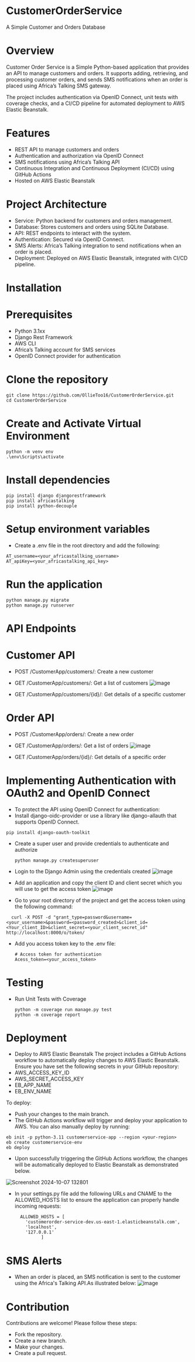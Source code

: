 # CustomerOrderService
A Simple Customer and Orders Database 

# Overview
Customer Order Service is a Simple Python-based application that provides an API to manage customers and orders. It supports adding, retrieving, and processing customer orders, and sends SMS notifications when an order is placed using Africa’s Talking SMS gateway.

The project includes authentication via OpenID Connect, unit tests with coverage checks, and a CI/CD pipeline for automated deployment to AWS Elastic Beanstalk.

# Features
* REST API to manage customers and orders
* Authentication and authorization via OpenID Connect
* SMS notifications using Africa’s Talking API
* Continuous Integration and Continuous Deployment (CI/CD) using GitHub Actions
* Hosted on AWS Elastic Beanstalk
# Project Architecture
* Service: Python backend for customers and orders management.
* Database: Stores customers and orders using SQLite Database.
* API: REST endpoints to interact with the system.
* Authentication: Secured via OpenID Connect.
* SMS Alerts: Africa’s Talking integration to send notifications when an order is placed.
* Deployment: Deployed on AWS Elastic Beanstalk, integrated with CI/CD pipeline.
# Installation
# Prerequisites
* Python 3.1xx
* Django Rest Framework
* AWS CLI
* Africa’s Talking account for SMS services
* OpenID Connect provider for authentication
# Clone the repository
```
git clone https://github.com/OllieToo16/CustomerOrderService.git
cd CustomerOrderService
```

# Create and Activate Virtual Environment
```
python -m venv env
.\env\Scripts\activate
```
# Install dependencies
```
pip install django djangorestframework
pip install africastalking
pip install python-decouple

```
# Setup environment variables
* Create a .env file in the root directory and add the following:
```
AT_username=<your_africastallking_username>
AT_apiKey=<your_africastalking_api_key>
```
# Run the application
```
python manage.py migrate
python manage.py runserver
```
# API Endpoints
# Customer API
* POST /CustomerApp/customers/: Create a new customer
* GET /CustomerApp/customers/: Get a list of customers
  ![image](https://github.com/user-attachments/assets/a46b14c0-db87-4bc7-a5d9-671dedb8e44c)

* GET /CustomerApp/customers/{id}/: Get details of a specific customer
  
# Order API
* POST /CustomerApp/orders/: Create a new order
* GET /CustomerApp/orders/: Get a list of orders
  ![image](https://github.com/user-attachments/assets/70462f66-2f41-4752-a9ec-fd9451ab5ae9)

* GET /CustomerApp/orders/{id}/: Get details of a specific order

# Implementing Authentication with OAuth2 and OpenID Connect
* To protect the API using OpenID Connect for authentication:
* Install django-oidc-provider or use a library like django-allauth that supports OpenID Connect.
```
pip install django-oauth-toolkit
```
* Create a super user and provide credentials to authenticate and authorize
  ```
  python manage.py createsuperuser
  ```
* Login to the Django Admin using the credentials created
  ![image](https://github.com/user-attachments/assets/224472d3-b230-4043-adbf-2b3fca776c8f)

* Add an application and copy the client ID and client secret which you will use to get the access token
  ![image](https://github.com/user-attachments/assets/cdce279e-ba69-4e0b-a9e6-15b51c71e959)

* Go to your root directory of the project and get the access token using the following command:
```
  curl -X POST -d "grant_type=password&username=<your_username>&password=<password_created>&client_id=<Your_client_ID>&client_secret=<your_client_secret_id" http://localhost:8000/o/token/
 ```
* Add you access token key to the .env file:
  ```
  # Access token for authentication
  Acess_token=<your_access_token>
  ```
# Testing
* Run Unit Tests with Coverage
  ```
  python -m coverage run manage.py test
  python -m coverage report
  ```
# Deployment
  * Deploy to AWS Elastic Beanstalk
The project includes a GitHub Actions workflow to automatically deploy changes to AWS Elastic Beanstalk. Ensure you have set the following secrets in your GitHub repository:
  * AWS_ACCESS_KEY_ID
  * AWS_SECRET_ACCESS_KEY
  * EB_APP_NAME
  * EB_ENV_NAME

To deploy:

* Push your changes to the main branch.
* The GitHub Actions workflow will trigger and deploy your application to AWS.
You can also manually deploy by running:
```
eb init -p python-3.11 customerservice-app --region <your-region>
eb create customerservice-env
eb deploy
```
* Upon successfully triggering the GitHub Actions workflow, the changes will be automatically deployed to Elastic Beanstalk as demonstrated below.
  
![Screenshot 2024-10-07 132801](https://github.com/user-attachments/assets/493e1b1f-0ee2-4a11-a1a4-db3df79421bb)

* In your settings.py file add the following URLs and CNAME to the ALLOWED_HOSTS list to ensure the application can properly handle incoming requests:
  
  ```
    ALLOWED_HOSTS = [
      'customerorder-service-dev.us-east-1.elasticbeanstalk.com',
      'localhost',
      '127.0.0.1'
            ]
    ```

# SMS Alerts
* When an order is placed, an SMS notification is sent to the customer using the Africa's Talking API.As illustrated below:
  ![image](https://github.com/user-attachments/assets/d434ffb0-dd11-48fc-889d-696f08809b8f)

# Contribution
Contributions are welcome! Please follow these steps:
* Fork the repository.
* Create a new branch.
* Make your changes.
* Create a pull request.


  





